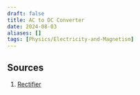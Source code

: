 ```yaml
---
draft: false
title: AC to DC Converter
date: 2024-08-03
aliases: []
tags: [Physics/Electricity-and-Magnetism]
---
```


## Sources

1. [Rectifier](https://byjus.com/physics/rectifier/)
